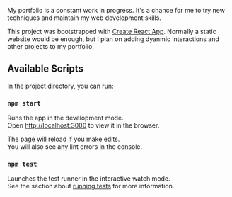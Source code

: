 My portfolio is a constant work in progress. It's a chance for me to try new techniques and maintain my web development skills.

This project was bootstrapped with [Create React App](https://github.com/facebook/create-react-app). 
Normally a static website would be enough, but I plan on adding dyanmic interactions and other projects to my portfolio.

## Available Scripts

In the project directory, you can run:

### `npm start`

Runs the app in the development mode.<br>
Open [http://localhost:3000](http://localhost:3000) to view it in the browser.

The page will reload if you make edits.<br>
You will also see any lint errors in the console.

### `npm test`

Launches the test runner in the interactive watch mode.<br>
See the section about [running tests](https://facebook.github.io/create-react-app/docs/running-tests) for more information.

